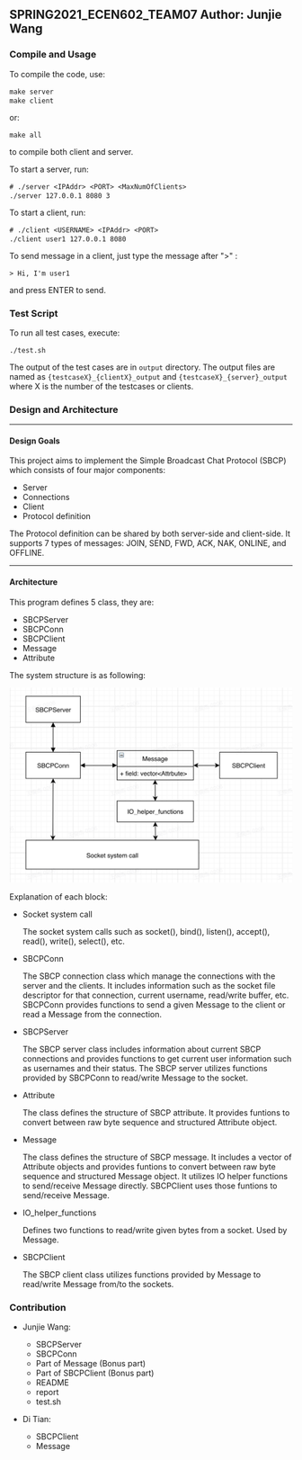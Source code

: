 SPRING2021_ECEN602_TEAM07 Author: Junjie Wang
---

### Compile and Usage
To compile the code, use:
```
make server
make client
```
or:
```
make all
```
to compile both client and server.

To start a server, run:
```
# ./server <IPAddr> <PORT> <MaxNumOfClients>
./server 127.0.0.1 8080 3
```

To start a client, run:
```
# ./client <USERNAME> <IPAddr> <PORT>
./client user1 127.0.0.1 8080
```

To send message in a client, just type the message after ">" :
```
> Hi, I'm user1
```
and press ENTER to send.

### Test Script
To run all test cases, execute:
```
./test.sh
```

The output of the test cases are in ```output``` directory. The output files are named as ```{testcaseX}_{clientX}_output``` and ```{testcaseX}_{server}_output``` where X is the number of the testcases or clients.

### Design and Architecture

---
#### Design Goals
This project aims to implement the Simple Broadcast Chat Protocol (SBCP) which consists of four major components:
- Server
- Connections
- Client
- Protocol definition

The Protocol definition can be shared by both server-side and client-side. It supports 7 types of messages: JOIN, SEND, FWD, ACK, NAK, ONLINE, and OFFLINE.

--- 
#### Architecture
This program defines 5 class, they are:
- SBCPServer
- SBCPConn
- SBCPClient
- Message
- Attribute

The system structure is as following:

![](system_structure.png)

Explanation of each block:
- Socket system call
  
    The socket system calls such as socket(), bind(), listen(), accept(), read(), write(), select(), etc.

- SBCPConn
  
  The SBCP connection class which manage the connections with the server and the clients. It includes information such as the socket file descriptor for that connection, current username, read/write buffer, etc. SBCPConn provides functions to send a given Message to the client or read a Message from the connection.

- SBCPServer
  
  The SBCP server class includes information about current SBCP connections and provides functions to get current user information such as usernames and their status. The SBCP server utilizes functions provided by SBCPConn to read/write Message to the socket.

- Attribute
  
    The class defines the structure of SBCP attribute. It provides funtions to convert between raw byte sequence and structured Attribute object.
  
- Message
  
    The class defines the structure of SBCP message. It includes a vector of Attribute objects and provides funtions to convert between raw byte sequence and structured Message object. It utilizes IO helper functions to send/receive Message directly. SBCPClient uses those funtions to send/receive Message.

- IO_helper_functions
  
    Defines two functions to read/write given bytes from a socket. Used by Message.
    
- SBCPClient
  
    The SBCP client class utilizes functions provided by Message to read/write Message from/to the sockets.

### Contribution
- Junjie Wang:
  - SBCPServer
  - SBCPConn
  - Part of Message (Bonus part)
  - Part of SBCPClient (Bonus part)
  - README
  - report
  - test.sh
  
- Di Tian:
    - SBCPClient
    - Message
    


